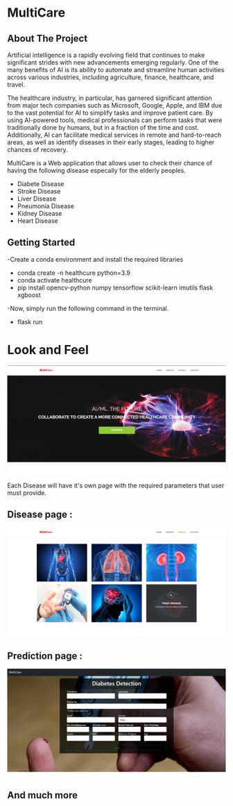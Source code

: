 # MultiCare

## About The Project

Artificial intelligence is a rapidly evolving field that continues to make significant strides with new advancements emerging regularly. One of the many benefits of AI is its ability to automate and streamline human activities across various industries, including agriculture, finance, healthcare, and travel.

The healthcare industry, in particular, has garnered significant attention from major tech companies such as Microsoft, Google, Apple, and IBM due to the vast potential for AI to simplify tasks and improve patient care. By using AI-powered tools, medical professionals can perform tasks that were traditionally done by humans, but in a fraction of the time and cost. Additionally, AI can facilitate medical services in remote and hard-to-reach areas, as well as identify diseases in their early stages, leading to higher chances of recovery.

MultiCare is a Web application that allows user to check their chance of having the following disease especally for the elderly peoples.

<ul>
  <li>Diabete Disease</li>
  <li>Stroke Disease</li>
  <li>Liver Disease</li>
  <li>Pneumonia Disease</li>
  <li>Kidney Disease</li>
  <li>Heart Disease</li>
</ul>

## Getting Started
 
-Create a conda environment and install the required libraries
<ul>
  <li>conda create -n healthcure python=3.9</li>
  <li>conda activate healthcure</li> 
  <li>pip install opencv-python numpy tensorflow scikit-learn imutils flask xgboost</li>
</ul>
-Now, simply run the following command in the terminal.
<ul>
  <li>flask run</li>
</ul>

# Look and Feel

![slide2](https://github.com/areebozair/MultiCare/blob/main/screenshots/1.jpg)

Each Disease will have it's own page with the required parameters that user must provide.

<h2> Disease page : </h2>

![sl3de2](https://github.com/areebozair/MultiCare/blob/main/screenshots/2.jpg)

<h2> Prediction page : </h2>

![slide4](https://github.com/areebozair/MultiCare/blob/main/screenshots/4.jpg)

## And much more
